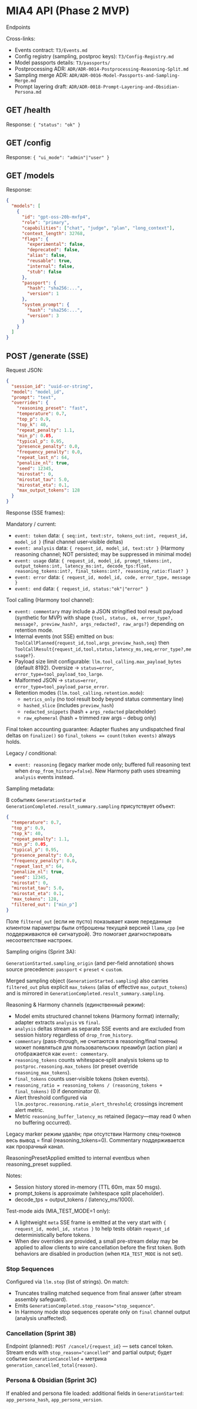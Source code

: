 # MIA4 API (Phase 2 MVP)

Endpoints

Cross-links:

- Events contract: `ТЗ/Events.md`
- Config registry (sampling, postproc keys): `ТЗ/Config-Registry.md`
- Model passports details: `ТЗ/passports/`
- Postprocessing ADR: `ADR/ADR-0014-Postprocessing-Reasoning-Split.md`
- Sampling merge ADR: `ADR/ADR-0016-Model-Passports-and-Sampling-Merge.md`
- Prompt layering draft: `ADR/ADR-0018-Prompt-Layering-and-Obsidian-Persona.md`

## GET /health

Response: `{ "status": "ok" }`

## GET /config

Response: `{ "ui_mode": "admin"|"user" }`

## GET /models

Response:

```json
{
  "models": [
    {
      "id": "gpt-oss-20b-mxfp4",
      "role": "primary",
      "capabilities": ["chat", "judge", "plan", "long_context"],
      "context_length": 32768,
      "flags": {
        "experimental": false,
        "deprecated": false,
        "alias": false,
        "reusable": true,
        "internal": false,
        "stub": false
      },
      "passport": {
        "hash": "sha256:...",
        "version": 1
      },
      "system_prompt": {
        "hash": "sha256:...",
        "version": 3
      }
    }
  ]
}
```

## POST /generate (SSE)

Request JSON:

```json
{
  "session_id": "uuid-or-string",
  "model": "model_id",
  "prompt": "text",
  "overrides": {
    "reasoning_preset": "fast",
    "temperature": 0.7,
    "top_p": 0.9,
    "top_k": 40,
    "repeat_penalty": 1.1,
    "min_p": 0.05,
    "typical_p": 0.95,
    "presence_penalty": 0.0,
    "frequency_penalty": 0.0,
    "repeat_last_n": 64,
    "penalize_nl": true,
    "seed": 12345,
    "mirostat": 0,
    "mirostat_tau": 5.0,
    "mirostat_eta": 0.1,
    "max_output_tokens": 128
  }
}
```

Response (SSE frames):

Mandatory / current:

- `event: token` data: `{ seq:int, text:str, tokens_out:int, request_id, model_id }` (final channel user‑visible deltas)
- `event: analysis` data: `{ request_id, model_id, text:str }` (Harmony reasoning channel; NOT persisted; may be suppressed in minimal mode)
- `event: usage` data: `{ request_id, model_id, prompt_tokens:int, output_tokens:int, latency_ms:int, decode_tps:float, reasoning_tokens:int?, final_tokens:int?, reasoning_ratio:float? }`
- `event: error` data: `{ request_id, model_id, code, error_type, message }`
- `event: end` data: `{ request_id, status:"ok"|"error" }`

Tool calling (Harmony tool channel):

- `event: commentary` may include a JSON stringified tool result payload (synthetic for MVP) with shape `{tool, status, ok, error_type?, message?, preview_hash?, args_redacted?, raw_args?}` depending on retention mode.
- Internal events (not SSE) emitted on bus: `ToolCallPlanned{request_id,tool,args_preview_hash,seq}` then `ToolCallResult{request_id,tool,status,latency_ms,seq,error_type?,message?}`.
- Payload size limit configurable: `llm.tool_calling.max_payload_bytes` (default 8192). Oversize → `status=error`, `error_type=tool_payload_too_large`.
- Malformed JSON → `status=error`, `error_type=tool_payload_parse_error`.
- Retention modes (`llm.tool_calling.retention.mode`):
  - `metrics_only` (no tool result body beyond status commentary line)
  - `hashed_slice` (includes `preview_hash`)
  - `redacted_snippets` (hash + `args_redacted` placeholder)
  - `raw_ephemeral` (hash + trimmed raw args – debug only)

Final token accounting guarantee:
Adapter flushes any undispatched final deltas on `finalize()` so `final_tokens == count(token events)` always holds.

Legacy / conditional:

- `event: reasoning` (legacy marker mode only; buffered full reasoning text when `drop_from_history=false`). New Harmony path uses streaming `analysis` events instead.


Sampling metadata:

В событиях `GenerationStarted` и `GenerationCompleted.result_summary.sampling` присутствует объект:

```json
{
  "temperature": 0.7,
  "top_p": 0.9,
  "top_k": 40,
  "repeat_penalty": 1.1,
  "min_p": 0.05,
  "typical_p": 0.95,
  "presence_penalty": 0.0,
  "frequency_penalty": 0.0,
  "repeat_last_n": 64,
  "penalize_nl": true,
  "seed": 12345,
  "mirostat": 0,
  "mirostat_tau": 5.0,
  "mirostat_eta": 0.1,
  "max_tokens": 128,
  "filtered_out": ["min_p"]
}
```

Поле `filtered_out` (если не пусто) показывает какие переданные клиентом параметры были отброшены текущей версией `llama_cpp` (не поддерживаются её сигнатурой). Это помогает диагностировать несоответствие настроек.

Sampling origins (Sprint 3A):

`GenerationStarted.sampling_origin` (and per-field annotation) shows source precedence: `passport` < `preset` < `custom`.

Merged sampling object (`GenerationStarted.sampling`) also carries `filtered_out` plus explicit `max_tokens` (alias of effective `max_output_tokens`) and is mirrored in `GenerationCompleted.result_summary.sampling`.

Reasoning & Harmony channels (единственный режим):

- Model emits structured channel tokens (Harmony format) internally; adapter extracts `analysis` vs `final`.
- `analysis` deltas stream as separate SSE events and are excluded from session history regardless of `drop_from_history`.
- `commentary` (pass-through, не считаются в reasoning/final токены) может появляться для пользовательских преамбул (action plan) и отображается как `event: commentary`.
- `reasoning_tokens` counts whitespace‑split analysis tokens up to `postproc.reasoning.max_tokens` (or preset override `reasoning_max_tokens`).
- `final_tokens` counts user‑visible tokens (token events).
- `reasoning_ratio = reasoning_tokens / (reasoning_tokens + final_tokens)` (0 if denominator 0).
- Alert threshold configured via `llm.postproc.reasoning.ratio_alert_threshold`; crossings increment alert metric.
- Metric `reasoning_buffer_latency_ms` retained (legacy—may read 0 when no buffering occurred).

Legacy marker режим удалён; при отсутствии Harmony спец‑токенов весь вывод = final (reasoning_tokens=0). Commentary поддерживается как прозрачный канал.

ReasoningPresetApplied emitted to internal eventbus when reasoning_preset supplied.

Notes:

- Session history stored in-memory (TTL 60m, max 50 msgs).
- prompt_tokens is approximate (whitespace split placeholder).
- decode_tps = output_tokens / (latency_ms/1000).

Test-mode aids (MIA_TEST_MODE=1 only):

- A lightweight `meta` SSE frame is emitted at the very start with
  `{ request_id, model_id, status }` to help tests obtain `request_id`
  deterministically before tokens.
- When dev overrides are provided, a small pre-stream delay may be applied to
  allow clients to wire cancellation before the first token.
Both behaviors are disabled in production (when `MIA_TEST_MODE` is not set).

### Stop Sequences

Configured via `llm.stop` (list of strings). On match:

- Truncates trailing matched sequence from final answer (after stream assembly safeguard).
- Emits `GenerationCompleted.stop_reason="stop_sequence"`.
- In Harmony mode stop sequences operate only on `final` channel output (analysis unaffected).


### Cancellation (Sprint 3B)

Endpoint (planned): `POST /cancel/{request_id}` — sets cancel token. Stream ends with `stop_reason="cancelled"` and partial output; будет событие `GenerationCancelled` + метрика `generation_cancelled_total{reason}`.

### Persona & Obsidian (Sprint 3C)

If enabled and persona file loaded: additional fields in `GenerationStarted`:
`app_persona_hash`, `app_persona_version`.
